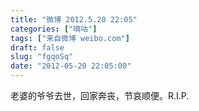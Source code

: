 ```yaml
---
title: "微博 2012.5.20 22:05"
categories: ["嘀咕"]
tags: ["来自微博 weibo.com"]
draft: false
slug: "fgqoSq"
date: "2012-05-20 22:05:00"
---
```


<p>老婆的爷爷去世，回家奔丧，节哀顺便。R.I.P. ​​​​</p>
